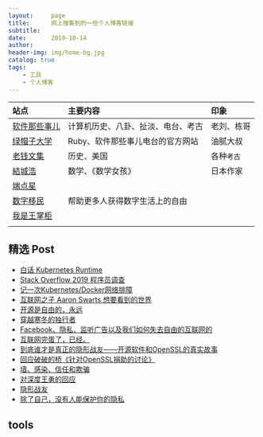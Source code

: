 ```yaml
---
layout:     page
title:      网上搜集到的一些个人博客链接
subtitle:   
date:       2019-10-14
author:     
header-img: img/home-bg.jpg
catalog: true
tags:
    - 工具
    - 个人博客
---
```


| 站点                                                         | 主要内容                           | 印象                                     |
| :----------------------------------------------------------- | :--------------------------------- | :--------------------------------------- |
| [软件那些事儿](https://liuyandong.com/)                      | 计算机历史、八卦、扯淡、电台、考古 | 老刘、栋哥                               |
| [绿帽子大学](https://lmzdx.com/)                             | Ruby、软件那些事儿电台的官方网站   | 油腻大叔                                 |
| [老钱文集](http://lao-qian.hxwk.org/)     | 历史、美国                         | 各种`考古` |
| [結城浩](http://hyuki.com/)               | 数学、《数学女孩》                 | 日本作家   |
| [端点星](https://terminus2049.github.io/) |||
| [数字移民](https://blog.shuziyimin.org/) |帮助更多人获得数字生活上的自由||
| [我是王掌柜 ](https://since1989.org/) |||
|  |||


## 精选 Post

- [白话 Kubernetes Runtime](https://aleiwu.com/post/cncf-runtime-landscape/)
- [Stack Overflow 2019 程序员调查](https://coolshell.cn/articles/19307.html)
- [记一次Kubernetes/Docker网络排障](https://coolshell.cn/articles/18654.html)
- [互联网之子 Aaron Swarts 想要看到的世界](https://jhuo.ca/post/talk_with_jade_aaron/)
- [开源是自由的，永远](https://jhuo.ca/post/opensource_freedom_forever/)
- [穿越寒冬的独行者](https://jhuo.ca/post/ddg/)
- [Facebook、隐私、监听广告以及我们如何失去自由的互联网的](https://jhuo.ca/post/facebook_privacy/)
- [互联网完蛋了，已经。](https://jhuo.ca/post/the_old_internet_is_end/)
- [到底谁才是真正的隐形战友——开源软件和OpenSSL的真实故事](https://jhuo.ca/post/openssl_and_opensource/)
- [回应破破的桥《针对OpenSSL捐助的讨论》](https://jhuo.ca/post/openssl_and_opensource_reply/)
- [墙、感染、信任和欺骗](https://jhuo.ca/post/wall_infection_trust_cheating/)
- [对深度王勇的回应](https://hillwoodhome.net/2014/11/03/)
- [隐形战友](https://www.jiemian.com/article/231843.html)
- [除了自己，没有人能保护你的隐私](https://typeblog.net/nobody-can-protect-your-privacy-except-yourself/)

## tools